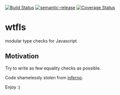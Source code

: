 [![Build Status](https://travis-ci.org/geclos/is.svg?branch=master)](https://travis-ci.org/geclos/is) [![semantic-release](https://img.shields.io/badge/%20%20%F0%9F%93%A6%F0%9F%9A%80-semantic--release-e10079.svg)](https://github.com/semantic-release/semantic-release) [![Coverage Status](https://coveralls.io/repos/github/geclos/is/badge.svg?branch=master)](https://coveralls.io/github/geclos/is?branch=master)

# wtfIs
modular type checks for Javascript

## Motivation
Try to write as few equality checks as possible. 

Code shamelessly stolen from [inferno](https://github.com/trueadm/inferno).

Enjoy :)
